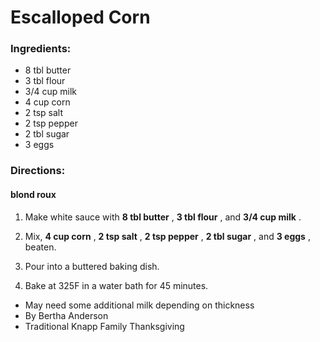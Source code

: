 # Escalloped Corn 

### Ingredients: 
* 8 tbl butter
* 3 tbl flour
* 3/4 cup milk
* 4 cup corn
* 2 tsp salt
* 2 tsp pepper
* 2 tbl sugar
* 3 eggs

### Directions: 
#### blond roux
1. Make white sauce with **8 tbl butter** , **3 tbl flour** , and **3/4 cup milk** . 


2. Mix, **4 cup corn** , **2 tsp salt** , **2 tsp pepper** , **2 tbl sugar** , and **3 eggs** , beaten. 
3. Pour into a buttered baking dish. 
4. Bake at 325F in a water bath for 45 minutes. 
* May need some additional milk depending on thickness 
* By Bertha Anderson 
* Traditional Knapp Family Thanksgiving 
